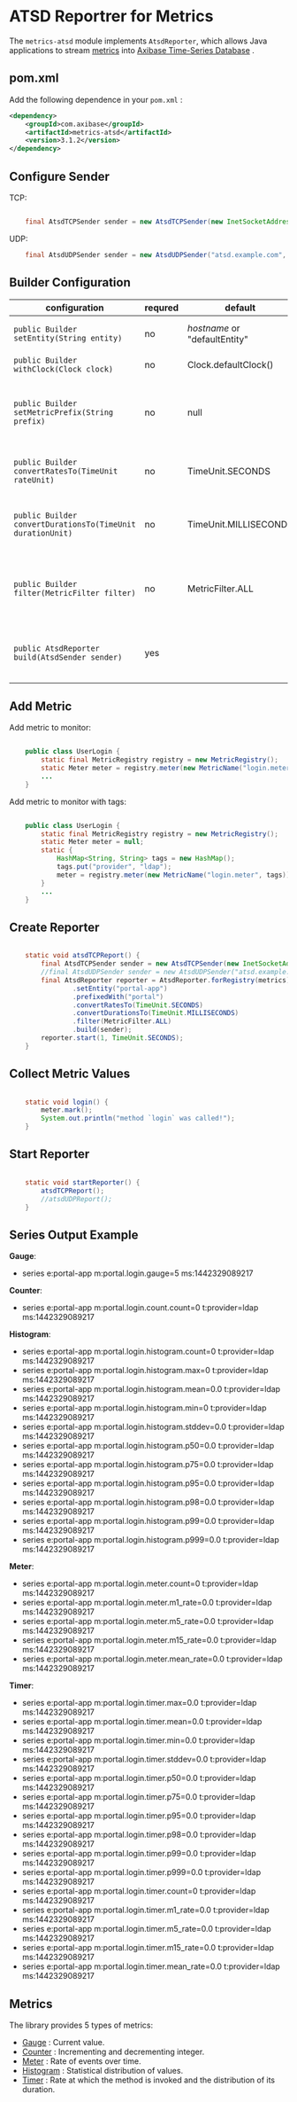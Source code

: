 # ATSD Reportrer for Metrics


The ``metrics-atsd`` module implements ``AtsdReporter``, which allows Java applications to stream [metrics][dropwizard-metrics] into [Axibase Time-Series Database][atsd] .

[atsd]: https://axibase.com/products/axibase-time-series-database


## pom.xml

Add the following dependence in your ```pom.xml``` :

```xml
<dependency>
    <groupId>com.axibase</groupId>
    <artifactId>metrics-atsd</artifactId>
    <version>3.1.2</version>
</dependency>
```

## Configure Sender

TCP:

```java

    final AtsdTCPSender sender = new AtsdTCPSender(new InetSocketAddress("atsd.example.com", 8081));
```

UDP:

```java
    final AtsdUDPSender sender = new AtsdUDPSender("atsd.example.com", 8082);
```

## Builder Configuration


| **configuration**                                            | **requred** | **default**                   |                    **description**                         |
|--------------------------------------------------------------|-------------|-------------------------------|------------------------------------------------------------|
| ``public Builder setEntity(String entity)``                  | no          | *hostname* or "defaultEntity" |         Application name or hostname                       |
| ``public Builder withClock(Clock clock)``                    | no          | Clock.defaultClock()          |         Clock instance                                     |
| ``public Builder setMetricPrefix(String prefix)``            | no          | null                          |         Prefix metric names with the specified string      |
| ``public Builder convertRatesTo(TimeUnit rateUnit)``         | no          | TimeUnit.SECONDS              |         Convert rates to the specified period              |
| ``public Builder convertDurationsTo(TimeUnit durationUnit)`` | no          | TimeUnit.MILLISECONDS         |         Convert durations to the specified period          |
| ``public Builder filter(MetricFilter filter)``               | no          | MetricFilter.ALL              |         Only report metrics matching the specified filter  |
| ``public AtsdReporter build(AtsdSender sender)``             | yes         |                               |         Sending metrics using the specified AtsdSender     |


## Add Metric

Add metric to monitor:

```java

    public class UserLogin {
        static final MetricRegistry registry = new MetricRegistry();
        static Meter meter = registry.meter(new MetricName("login.meter"));;
        ...
    }
```

Add metric to monitor with tags:

```java

    public class UserLogin {
        static final MetricRegistry registry = new MetricRegistry();
        static Meter meter = null;
        static {
            HashMap<String, String> tags = new HashMap();
            tags.put("provider", "ldap");
            meter = registry.meter(new MetricName("login.meter", tags));
        }
        ...
    }
```

## Create Reporter

```java

    static void atsdTCPReport() {
        final AtsdTCPSender sender = new AtsdTCPSender(new InetSocketAddress("atsd.example.com", 8081));
        //final AtsdUDPSender sender = new AtsdUDPSender("atsd.example.com", 8082);
        final AtsdReporter reporter = AtsdReporter.forRegistry(metrics)
                .setEntity("portal-app")
                .prefixedWith("portal")
                .convertRatesTo(TimeUnit.SECONDS)
                .convertDurationsTo(TimeUnit.MILLISECONDS)
                .filter(MetricFilter.ALL)
                .build(sender);
        reporter.start(1, TimeUnit.SECONDS);
    }
```

## Collect Metric Values

```java

    static void login() {
        meter.mark();
        System.out.println("method `login` was called!");
    }
```

## Start Reporter

```java

    static void startReporter() {
        atsdTCPReport();
        //atsdUDPReport();
    }
```

## Series Output Example

**Gauge**:

* series e:portal-app m:portal.login.gauge=5 ms:1442329089217

**Counter**:

* series e:portal-app m:portal.login.count.count=0 t:provider=ldap ms:1442329089217

**Histogram**:

* series e:portal-app m:portal.login.histogram.count=0 t:provider=ldap ms:1442329089217
* series e:portal-app m:portal.login.histogram.max=0 t:provider=ldap ms:1442329089217
* series e:portal-app m:portal.login.histogram.mean=0.0 t:provider=ldap ms:1442329089217
* series e:portal-app m:portal.login.histogram.min=0 t:provider=ldap ms:1442329089217
* series e:portal-app m:portal.login.histogram.stddev=0.0 t:provider=ldap ms:1442329089217
* series e:portal-app m:portal.login.histogram.p50=0.0 t:provider=ldap ms:1442329089217
* series e:portal-app m:portal.login.histogram.p75=0.0 t:provider=ldap ms:1442329089217
* series e:portal-app m:portal.login.histogram.p95=0.0 t:provider=ldap ms:1442329089217
* series e:portal-app m:portal.login.histogram.p98=0.0 t:provider=ldap ms:1442329089217
* series e:portal-app m:portal.login.histogram.p99=0.0 t:provider=ldap ms:1442329089217
* series e:portal-app m:portal.login.histogram.p999=0.0 t:provider=ldap ms:1442329089217

**Meter**:

* series e:portal-app m:portal.login.meter.count=0 t:provider=ldap ms:1442329089217
* series e:portal-app m:portal.login.meter.m1_rate=0.0 t:provider=ldap ms:1442329089217
* series e:portal-app m:portal.login.meter.m5_rate=0.0 t:provider=ldap ms:1442329089217
* series e:portal-app m:portal.login.meter.m15_rate=0.0 t:provider=ldap ms:1442329089217
* series e:portal-app m:portal.login.meter.mean_rate=0.0 t:provider=ldap ms:1442329089217

**Timer**:

* series e:portal-app m:portal.login.timer.max=0.0 t:provider=ldap ms:1442329089217
* series e:portal-app m:portal.login.timer.mean=0.0 t:provider=ldap ms:1442329089217
* series e:portal-app m:portal.login.timer.min=0.0 t:provider=ldap ms:1442329089217
* series e:portal-app m:portal.login.timer.stddev=0.0 t:provider=ldap ms:1442329089217
* series e:portal-app m:portal.login.timer.p50=0.0 t:provider=ldap ms:1442329089217
* series e:portal-app m:portal.login.timer.p75=0.0 t:provider=ldap ms:1442329089217
* series e:portal-app m:portal.login.timer.p95=0.0 t:provider=ldap ms:1442329089217
* series e:portal-app m:portal.login.timer.p98=0.0 t:provider=ldap ms:1442329089217
* series e:portal-app m:portal.login.timer.p99=0.0 t:provider=ldap ms:1442329089217
* series e:portal-app m:portal.login.timer.p999=0.0 t:provider=ldap ms:1442329089217
* series e:portal-app m:portal.login.timer.count=0 t:provider=ldap ms:1442329089217
* series e:portal-app m:portal.login.timer.m1_rate=0.0 t:provider=ldap ms:1442329089217
* series e:portal-app m:portal.login.timer.m5_rate=0.0 t:provider=ldap ms:1442329089217
* series e:portal-app m:portal.login.timer.m15_rate=0.0 t:provider=ldap ms:1442329089217
* series e:portal-app m:portal.login.timer.mean_rate=0.0 t:provider=ldap ms:1442329089217

## Metrics

The library provides 5 types of metrics:

* [Gauge][gauge] : Current value.
* [Counter][counter] : Incrementing and decrementing integer.
* [Meter][meter] : Rate of events over time.
* [Histogram][histogram] : Statistical distribution of values.
* [Timer][timer] : Rate at which the method is invoked and the distribution of its duration.

[gauge]: https://dropwizard.github.io/metrics/3.1.0/getting-started/#gauges
[counter]: https://dropwizard.github.io/metrics/3.1.0/getting-started/#counters
[meter]: https://dropwizard.github.io/metrics/3.1.0/getting-started/#meters
[histogram]: https://dropwizard.github.io/metrics/3.1.0/getting-started/#histograms
[timer]: https://dropwizard.github.io/metrics/3.1.0/getting-started/#timers
[dropwizard-metrics]: https://github.com/dropwizard/metrics